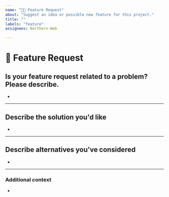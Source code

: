 ```yaml
---
name: "🚀🆕 Feature Request"
about: "Suggest an idea or possible new feature for this project."
title: ""
labels: "feature"
assignees: Northern-Web

---
```


# **🚀 Feature Request**

## **Is your feature request related to a problem? Please describe.**
<!-- A clear and concise description of what the problem is. Ex. I'm always frustrated when [...] -->

*

---

## **Describe the solution you'd like**
<!-- A clear and concise description of what you want to happen. -->

*

---

## **Describe alternatives you've considered**
<!-- A clear and concise description of any alternative solutions or features you've considered. -->

*

---

### **Additional context**
<!-- Add any other context or additional information about the problem here. -->

*